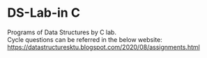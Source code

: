 # DS-Lab-in C
Programs of Data Structures by C lab.   
Cycle questions can be referred in the below website:
https://datastructuresktu.blogspot.com/2020/08/assignments.html
